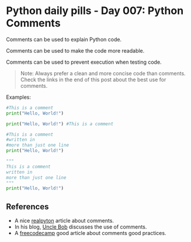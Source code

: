 # Python daily pills - Day 007: Python Comments

Comments can be used to explain Python code.

Comments can be used to make the code more readable.

Comments can be used to prevent execution when testing code.

> Note: Always prefer a clean and more concise code than comments. Check the links in the end of this post about the best use for comments.

Examples:

```python
#This is a comment
print("Hello, World!")

print("Hello, World!") #This is a comment

#This is a comment
#written in
#more than just one line
print("Hello, World!")

"""
This is a comment
written in
more than just one line
"""
print("Hello, World!")
```

## References

- A nice [realpyton](https://realpython.com/python-comments-guide/) article about comments.
- In his blog, [Uncle Bob](https://blog.cleancoder.com/uncle-bob/2017/02/23/NecessaryComments.html) discusses the use of comments.
- A [freecodecamp](https://www.freecodecamp.org/news/code-comments-the-good-the-bad-and-the-ugly-be9cc65fbf83/) good article about comments good practices.
